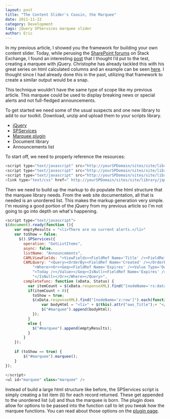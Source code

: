 ```yaml
---
layout: post
title: "The Content Slider's Cousin, the Marquee"
date: 2011-11-22
category: Development
tags: jQuery SPServices marquee slider
author: Eric
---
```

In my previous article, I showed you the framework for building your own content slider. Today, while perusing the [SharePoint forums](http://sharepoint.stackexchange.com/) on Stack Exchange, I found an interesting [post](http://sharepoint.stackexchange.com/questions/23775/list-driven-scrolling-marquee) that I thought I’d put to the test, creating a marquee with jQuery. Christophe has already tackled this with his great series on html calculated columns and an example can be seen [here](http://pathtosharepoint.com/Lists/TasksVisualization/AllItems.aspx). I thought since I had already done this in the past, utilizing that framework to create a similar output would be a snap.

This technique wouldn’t have the same type of scope like my previous article. This marquee could be used to display breaking news or special alerts and not full-fledged announcements.

To get started we need some of the usual suspects and one new library to add to our toolkit. Download, unzip and upload them to your scripts library.

 - [jQuery](http://jquery.com/")
 - [SPServices](http://spservices.codeplex.com)
 - [Marquee plugin](http://www.givainc.com/labs/marquee_jquery_plugin.htm)
 - Document library
 - Announcements list

To start off, we need to properly reference the resources:

```javascript
<script type="text/javascript" src="http://yourSPDomain/sites/site/library/jQuery.js"></script>
<script type="text/javascript" src="http://yourSPDomain/sites/site/library/SPServices.js"></script>
<script type="text/javascript" src="http://yourSPDomain/sites/site/library/jquery.marquee.min.js" ></script>
<link type="text/css" href=" http://yourSPDomain/sites/site/library/jquery.marquee.min.css">
```

Then we need to build up the markup to do populate the html structure that the marquee library needs. From the web site documentation, all that is needed is an unordered list. This makes the markup generation very simple. I'm reusing a good portion of the jQuery from my previous article so I'm not going to go into depth on what's happening.

```javascript
<script type="text/javascript">
$(document).ready(function (){
    var emptyResults = "<li>There are no current alerts.</li>"
    var toShow = false;
	  $().SPServices({
		operation: "GetListItems",
		async: false,
		listName: "Announcements",
		CAMLViewFields: "<ViewFields><FieldRef Name='Title' /><FieldRef Name='Body' /></ViewFields>",
		CAMLQuery: "<Query><OrderBy><FieldRef Name='Created' /></OrderBy>" +
			"<Where><Or><Geq><FieldRef Name='Expires' /><Value Type='DateTime'>" +
			"<Today /></Value></Geq><IsNull><FieldRef Name='Expires' />" +
			"</IsNull></Or></Where></Query>", 
		completefunc: function (xData, Status) {
		  var itemCount = $(xData.responseXML).find("[nodeName='rs:data']").attr("ItemCount");
		  if(itemCount > 0){
			toShow = true;
			$(xData.responseXML).find("[nodeName='z:row']").each(function() {
				var bodyHtml = "<li>" + $(this).attr("ows_Title");+ "</li>";
				$("#marquee").append(bodyHtml);
			});
		  }
		  else { 
			$("#marquee").append(emptyResults);
		  }
		}
	});
	
	if (toShow == true) {
		$("#marquee").marquee();
	}
}); 
	
</script>
<ul id="marquee" class="marquee" />
```

Instead of build a large html structure like before, the SPServices script is simply creating a list item (li) for each record returned. These get appended to the unordered list (ul) and thus the marquee is born. The plugin does allow for options to be passed into the function call to let you tweak how the marquee functions. You can read about those options on the [plugin page](http://www.givainc.com/labs/marquee_jquery_plugin.htm). 
